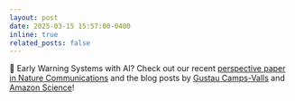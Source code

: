 ```yaml
---
layout: post
date: 2025-03-15 15:57:00-0400
inline: true
related_posts: false
---
```


:bridge_at_night: Early Warning Systems with AI? Check out our recent [perspective paper in Nature Communications](https://www.nature.com/articles/s41467-025-57640-w) and the blog posts by [Gustau Camps-Valls](https://medium.com/@gcampsvalls/how-ai-can-change-our-response-to-climate-extremes-and-why-it-matters-to-everyone-f876dc64c400) and [Amazon Science](https://www.amazon.science/blog/empowering-disaster-preparedness-ais-role-in-navigating-complex-climate-risks)!